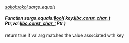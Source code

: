 _[sokol](../../modules/sokol/sokol-module.md):[sokol](../../modules/sokol/sokol-module.md).sargs\_equals_
##### Function sargs\_equals:[Bool](../../modules/wonkey/wonkey-types-bool.md)( key:[libc.const_char_t](../../modules/libc/libc-const_char_t.md) Ptr,val:[libc.const_char_t](../../modules/libc/libc-const_char_t.md) Ptr )
return true if val arg matches the value associated with key
